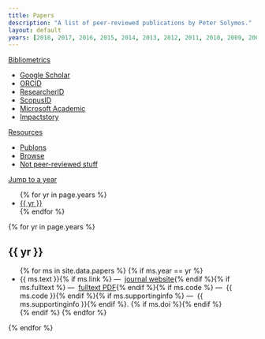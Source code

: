 ```yaml
---
title: Papers
description: "A list of peer-reviewed publications by Peter Solymos."
layout: default
years: [2018, 2017, 2016, 2015, 2014, 2013, 2012, 2011, 2010, 2009, 2008, 2007, 2005, 2004, 2002]
---
```


<div class="btn-group btn-group-justified">

  <div class="btn-group">
    <a href="#" class="btn btn-default dropdown-toggle" data-toggle="dropdown">Bibliometrics <i class="fa fa-caret-down" aria-hidden="true"></i></a>
    <ul class="dropdown-menu">
      <li><a href="http://scholar.google.ca/citations?hl=en&user=PfC17QsAAAAJ&view_op=list_works&pagesize=100">Google Scholar</a></li>
      <li><a href="http://orcid.org/0000-0001-7337-1740">ORCID</a></li>
    <!--  <li><a href="https://vm.mtmt.hu/www/index.php?AuthorID=10000580">MTMT</a></li> -->
      <li><a href="http://www.researcherid.com/rid/B-2775-2008">ResearcherID</a></li>
      <li><a href="http://www.scopus.com/authid/detail.url?authorId=23104106300">ScopusID</a></li>
      <li><a href="https://academic.microsoft.com/#/detail/1972292879">Microsoft Academic</a></li>
      <li><a href="https://impactstory.org/u/0000-0001-7337-1740">Impactstory</a></li>
     </ul>
  </div>

  <div class="btn-group">
    <a href="#" class="btn btn-default dropdown-toggle" data-toggle="dropdown">Resources <i class="fa fa-caret-down" aria-hidden="true"></i></a>
    <ul class="dropdown-menu">
      <li><a href="https://publons.com/a/534081/">Publons</a></li>
      <li><a href="https://drive.google.com/folderview?id=0B-q59n6LIwYPflA4aHVydEx5aFY5MUZtdFRvcG11NWNUc3ljOTdsSlFSSHRDdHJVMDEyWXc&usp=sharing">Browse <i class="fa fa-file-pdf-o" aria-hidden="true"></i></a></li>
      <li><a href="https://sites.google.com/site/psolymosold/publications/nonrefereed">Not peer-reviewed stuff</a></li>
     </ul>
  </div>

  <div class="btn-group">
    <a href="#" class="btn btn-default dropdown-toggle" data-toggle="dropdown">Jump to a year <i class="fa fa-caret-down" aria-hidden="true"></i></a>
    <ul class="dropdown-menu">
      {% for yr in page.years %}<li><a href="#{{ yr }}">{{ yr }}</a></li> {% endfor %}
     </ul>
  </div>
</div>

{% for yr in page.years %}
<h2 id="{{ yr }}">{{ yr }}</h2>
<ul>
  {% for ms in site.data.papers %}
  {% if ms.year == yr %}
  <li>{{ ms.text }}{% if ms.link %} &mdash; <i class="fa fa-external-link text-orange"></i>&nbsp;<a href="{{ ms.link }}">journal website</a>{% endif %}{% if ms.fulltext %} &mdash; <i class="fa fa-file-pdf-o text-orange"></i>&nbsp;<a href="{{ ms.fulltext }}">fulltext PDF</a>{% endif %}{% if ms.code %} &mdash; <i class="fa fa-file-code-o text-orange"></i>&nbsp;{{ ms.code }}{% endif %}{% if ms.supportinginfo %} &mdash; <i class="fa fa-file-code-o text-orange"></i>&nbsp;{{ ms.supportinginfo }}{% endif %}. {% if ms.doi %}<div data-badge-popover="bottom" style="display: inline-block;" data-badge-type="4" data-doi="{{ ms.doi }}" data-hide-no-mentions="true" class="altmetric-embed"></div>{% endif %}</li>
  {% endif %}
  {% endfor %}
</ul>
{% endfor %}
